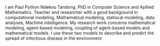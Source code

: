 I am Paul Python Ndekou Tandong. PhD in Computer Science and
Apllied Mathematics. Teacher and researcher with a good background in computational modeling, 
Mathematical modeling, statiscal modeling, data analyses, 
Machine intelligence. My research work concerns
mathematical modeling, agent-based modeling, coupling of agent-based models 
and mathematical models. I use these two models to describe and predict thé spread of infectious disease in thé environment
<!---
pythondekou/pythondekou is a ✨ special ✨ repository because its `README.md` (this file) 
appears on your GitHub profile.
You can click the Preview link to take a look at your changes.
--->
